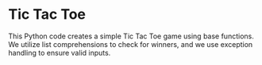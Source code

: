 # Tic Tac Toe
This Python code creates a simple Tic Tac Toe game using base functions. We utilize list comprehensions to check for winners, and we use exception handling to ensure valid inputs.
